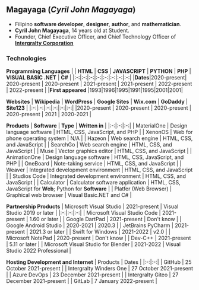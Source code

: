 ## Magayaga (_Cyril John Magayaga_)
* Filipino **software developer**, **designer**, **author**, and **mathematician**.
* **Cyril John Magayaga**, 14 years old at Student.
* Founder, Chief Executive Officer, and Chief Technology Officer of [**Intergralty Corporation**](https://github.com/intergralty)

### Technologies
**Programming Languages**
| | **HTML** | **CSS** | **JAVASCRIPT** | **PYTHON** | **PHP** | **VISUAL BASIC .NET** | **C#** |
|:-:|:-:|:-:|:-:|:-:|:-:|:-:|:-:|
|**Dates**|2020-present| 2020-present | 2020-present | 2021-present | 2021-present | 2022-present | 2022-present |
|**First appeared** |1993|1996|1995|1991|1995|2001|2001|

**Websites**
| **Wikipedia** | **WordPress** | **Google Sites** | **Wix.com** | **GoDaddy** | **Site123** |
|:-:|:-:|:-:|:-:|:-:|:-:|
|2020-present | 2020-present | 2020-present | 2020-present | 2021 | 2020-2021 |

**Products**
| **Software** | **Type** | **Written in** | 
|:-:|:-:|:-:|
| MaterialOne | Design language software | HTML, CSS, JavaScript, and PHP |
| XenonOS | Web for phone operating system | N/A | 
| Hazeon | Web search engine | HTML, CSS, and JavaScript |
| SearchGo | Web search engine | HTML, CSS, and JavaScript |
| Muse | Vector graphics editor | HTML, CSS, and JavaScript |
| AnimationOne | Design language software | HTML, CSS, JavaScript, and PHP |
| OneBoard | Note-taking service | HTML, CSS, and JavaScript |
| Weaver | Integrated development environment | HTML, CSS, and JavaScript |
| Studios Code | Integrated development environment | HTML, CSS, and JavaScript |
| Calculator | Calculator software application | HTML, CSS, JavaScript for **Web**; Python for **Software** |
| Platfer (Web Browser) | Graphical web browser | Visual Basic.NET and C# |

**Partnership Products**
| Microsoft Visual Studio | 2021-present | Visual Studio 2019 or later |
|:-:|:-:|:-:|
| Microsoft Visual Studio Code | 2021-present | 1.60 or later |
| Google DartPad | 2021-present | Don't know |
| Google Android Studio | 2020-2021 | 2020.3 |
| JetBrains PyCharm | 2021-present | 2021.3 or later |
| Swift for Windows | 2021-2022 | v2.0 |
| Microsoft NotePad | 2020-present | Don't know |
| Dev-C++ | 2021-present | 5.11 or later |
| Microsoft Visual Studio for Blender | 2021-2022 | Visual Studio 2022 Professional |

**Hosting Development and Internet**
| Products | Dates |
|:-:|:-:|
| GitHub | 25 October 2021-present |
| Intergralty Winders One | 27 October 2021-present |
| Azure DevOps | 23 December 2021-present |
| Intergralty Giteo | 27 December 2021-present |
| GitLab | 7 January 2022-present |
